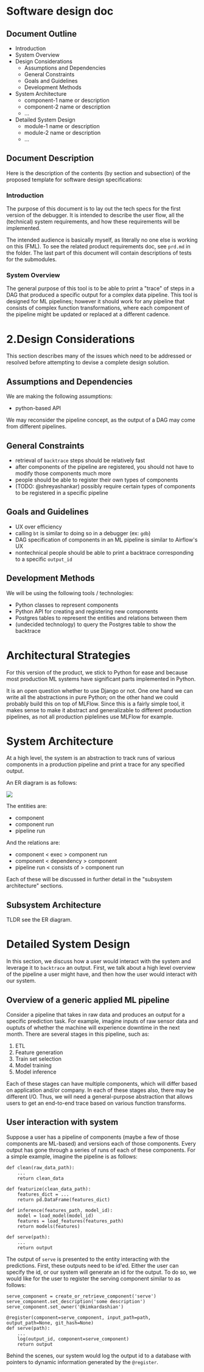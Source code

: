 # Software design doc

## Document Outline

- Introduction
- System Overview
- Design Considerations
  - Assumptions and Dependencies
  - General Constraints
  - Goals and Guidelines
  - Development Methods
- System Architecture
  - component-1 name or description
  - component-2 name or description
  - ...
- Detailed System Design
  - module-1 name or description
  - module-2 name or description
  - ...

## Document Description

Here is the description of the contents (by section and subsection) of the proposed template for software design specifications:

### Introduction

The purpose of this document is to lay out the tech specs for the first version of the debugger. It is intended to describe the user flow, all the (technical) system requirements, and how these requirements will be implemented.

The intended audience is basically myself, as literally no one else is working on this (FML). To see the related product requirements doc, see `prd.md` in the folder. The last part of this document will contain descriptions of tests for the submodules.

### System Overview

The general purpose of this tool is to be able to print a "trace" of steps in a DAG that produced a specific output for a complex data pipeline. This tool is designed for ML pipelines; however it should work for any pipeline that consists of complex function transformations, where each component of the pipeline might be updated or replaced at a different cadence.

# 2.Design Considerations

This section describes many of the issues which need to be addressed or resolved before attempting to devise a complete design solution.

## Assumptions and Dependencies

We are making the following assumptions:

- python-based API

We may reconsider the pipeline concept, as the output of a DAG may come from different pipelines.

## General Constraints

- retrieval of `backtrace` steps should be relatively fast
- after components of the pipeline are registered, you should not have to modify those components much more
- people should be able to register their own types of components
- (TODO: @shreyashankar) possibly require certain types of components to be registered in a specific pipeline

## Goals and Guidelines

- UX over efficiency
- calling `bt` is similar to doing so in a debugger (ex: `gdb`)
- DAG specification of components in an ML pipeline is similar to Airflow's UX
- nontechnical people should be able to print a backtrace corresponding to a specific `output_id`

## Development Methods

We will be using the following tools / technologies:

- Python classes to represent components
- Python API for creating and registering new components
- Postgres tables to represent the entities and relations between them
- (undecided technology) to query the Postgres table to show the backtrace

# Architectural Strategies

For this version of the product, we stick to Python for ease and because most production ML systems have significant parts implemented in Python. 

It is an open question whether to use Django or not. One one hand we can write all the abstractions in pure Python; on the other hand we could probably build this on top of MLFlow. Since this is a fairly simple tool, it makes sense to make it abstract and generalizable to different production pipelines, as not all production piplelines use MLFlow for example.

<!-- Describe any design decisions and/or strategies that affect the overall organization of the system and its higher-level structures. These strategies should provide insight into the key abstractions and mechanisms used in the system architecture. Describe the reasoning employed for each decision and/or strategy (possibly referring to previously stated design goals and principles) and how any design goals or priorities were balanced or traded-off. Such decisions might concern (but are not limited to) things like the following:

- Use of a particular type of product (programming language, database, library, etc. ...)
- Reuse of existing software components to implement various parts/features of the system
- Future plans for extending or enhancing the software
- User interface paradigms (or system input and output models)
- Hardware and/or software interface paradigms
- Error detection and recovery
- Memory management policies
- External databases and/or data storage management and persistence
- Distributed data or control over a network
- Generalized approaches to control
- Concurrency and synchronization
- Communication mechanisms
- Management of other resources

Each significant strategy employed should probably be discussed in its own subsection, or (if it is complex enough) in a separate design document (with an appropriate reference here of course). Make sure that when describing a design decision that you also discuss any other significant alternatives that were considered, and your reasons for rejecting them (as well as your reasons for accepting the alternative you finally chose). Sometimes it may be most effective to employ the &quot;pattern format&quot; for describing a strategy. -->

# System Architecture

At a high level, the system is an abstraction to track runs of various components in a production pipeline and print a trace for any specified output.

An ER diagram is as follows:

![](./er.png)

The entities are:

- component
- component run
- pipeline run

And the relations are:

- component < exec > component run
- component < dependency > component
- pipeline run < consists of > component run

Each of these will be discussed in further detail in the "subsystem architecture" sections.


<!-- 
This section should provide a high-level overview of how the functionality and responsibilities of the system were partitioned and then assigned to subsystems or components. Don&#39;t go into too much detail about the individual components themselves (there is a subsequent section for detailed component descriptions). The main purpose here is to gain a general understanding of how and why the system was decomposed, and how the individual parts work together to provide the desired functionality.

At the top-most level, describe the major responsibilities that the software must undertake and the various roles that the system (or portions of the system) must play. Describe how the system was broken down into its components/subsystems (identifying each top-level component/subsystem and the roles/responsibilities assigned to it). Describe how the higher-level components collaborate with each other in order to achieve the required results. Don&#39;t forget to provide some sort of rationale for choosing this particular decomposition of the system (perhaps discussing other proposed decompositions and why they were rejected). Feel free to make use of design patterns, either in describing parts of the architecture (in pattern format), or for referring to elements of the architecture that employ them.

If there are any diagrams, models, flowcharts, documented scenarios or use-cases of the system behavior and/or structure, they may be included here (unless you feel they are complex enough to merit being placed in the Detailed System Design section). Diagrams that describe a particular component or subsystem should be included within the particular subsection that describes that component or subsystem.

Note:

This section (and its subsections) really applies only to newly developed (or yet-to-be developed) portions of the system. If there are parts of the system that already existed before this development effort began, then you only need to describe the pre-existing parts that the new parts of the system depend upon, and only in enough detail sufficient to describe the relationships and interactions between the old parts and the new parts. Pre-existing parts that are modified or enhanced need to be described only to the extent that is necessary for the reader to gain a sufficient understanding of the nature of the changes that were made. -->

## Subsystem Architecture

TLDR see the ER diagram.

<!-- If a particular component is one which merits a more detailed discussion than what was presented in the System Architecture section, provide that more detailed discussion in a subsection of the System Architecture section (or it may even be more appropriate to describe the component in its own design document). If necessary, describe how the component was further divided into subcomponents, and the relationships and interactions between the subcomponents (similar to what was done for top-level components in the System Architecture section).

If any subcomponents are also deemed to merit further discussion, then describe them in a separate subsection of this section (and in a similar fashion). Proceed to go into as many levels/subsections of discussion as needed in order for the reader to gain a high-level understanding of the entire system or subsystem (but remember to leave the gory details for the Detailed System Design section).

If this component is very large and/or complex, you may want to consider documenting its design in a separate document and simply including a reference to it in this section. If this is the option you choose, the design document for this component should have an organizational format that is very similar (if not identical to) this document. -->

# Detailed System Design

<!-- Most components described in the System Architecture section will require a more detailed discussion. Other lower-level components and subcomponents may need to be described as well. Each subsection of this section will refer to or contain a detailed description of a system software component. The discussion provided should cover the following software component attributes: -->

In this section, we discuss how a user would interact with the system and leverage it to `backtrace` an output. First, we talk about a high level overview of the pipeline a user might have, and then how the user would interact with our system.

## Overview of a generic applied ML pipeline

Consider a pipeline that takes in raw data and produces an output for a specific prediction task. For example, imagine inputs of raw sensor data and ouptuts of whether the machine will experience downtime in the next month. There are several stages in this pipeline, such as:

1. ETL
2. Feature generation
3. Train set selection
4. Model training
5. Model inference

Each of these stages can have multiple components, which will differ based on application and/or company. In each of these stages also, there may be different I/O. Thus, we will need a general-purpose abstraction that allows users to get an end-to-end trace based on various function transforms.

## User interaction with system

Suppose a user has a pipeline of components (maybe a few of those components are ML-based) and versions each of those components. Every output has gone through a series of runs of each of these components. For a simple example, imagine the pipeline is as follows:

```
def clean(raw_data_path):
    ...
    return clean_data

def featurize(clean_data_path):
    features_dict = ...
    return pd.DataFrame(features_dict)

def inference(features_path, model_id):
    model = load_model(model_id)
    features = load_features(features_path)
    return models(features)

def serve(path):
    ...
    return output
```

The output of `serve` is presented to the entity interacting with the predictions. First, these outputs need to be id'ed. Either the user can specify the id, or our system will generate an id for the output. To do so, we would like for the user to register the serving component similar to as follows:

```
serve_component = create_or_retrieve_component('serve')
serve_component.set_description('some description')
serve_component.set_owner('@kimkardashian')

@register(component=serve_component, input_path=path, output_path=None, git_hash=None)
def serve(path):
    ...
    log(output_id, component=serve_component)
    return output
```

Behind the scenes, our system would log the output id to a database with pointers to dynamic information generated by the `@register`.

